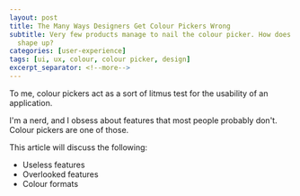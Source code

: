 ```yaml
---
layout: post
title: The Many Ways Designers Get Colour Pickers Wrong
subtitle: Very few products manage to nail the colour picker. How does yours
  shape up?
categories: [user-experience]
tags: [ui, ux, colour, colour picker, design]
excerpt_separator: <!--more-->
---
```


To me, colour pickers act as a sort of litmus test for the usability of an
application.

<!--more-->

I'm a nerd, and I obsess about features that most people probably don't. Colour
pickers are one of those.

This article will discuss the following:

 - Useless features
 - Overlooked features
 - Colour formats
